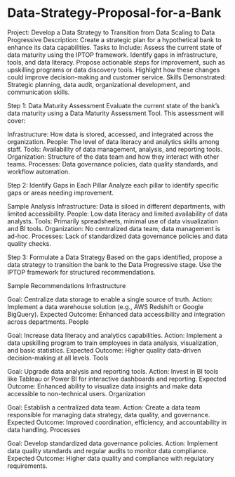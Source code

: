 # Data-Strategy-Proposal-for-a-Bank

Project: Develop a Data Strategy to Transition from Data Scaling to Data Progressive
Description: Create a strategic plan for a hypothetical bank to enhance its data capabilities.
Tasks to Include:
Assess the current state of data maturity using the IPTOP framework.
Identify gaps in infrastructure, tools, and data literacy.
Propose actionable steps for improvement, such as upskilling programs or data discovery tools.
Highlight how these changes could improve decision-making and customer service.
Skills Demonstrated: Strategic planning, data audit, organizational development, and communication skills.

Step 1: Data Maturity Assessment
Evaluate the current state of the bank’s data maturity using a Data Maturity Assessment Tool. This assessment will cover:

Infrastructure: How data is stored, accessed, and integrated across the organization.
People: The level of data literacy and analytics skills among staff.
Tools: Availability of data management, analysis, and reporting tools.
Organization: Structure of the data team and how they interact with other teams.
Processes: Data governance policies, data quality standards, and workflow automation.

Step 2: Identify Gaps in Each Pillar
Analyze each pillar to identify specific gaps or areas needing improvement.

Sample Analysis
Infrastructure: Data is siloed in different departments, with limited accessibility.
People: Low data literacy and limited availability of data analysts.
Tools: Primarily spreadsheets, minimal use of data visualization and BI tools.
Organization: No centralized data team; data management is ad-hoc.
Processes: Lack of standardized data governance policies and data quality checks.

Step 3: Formulate a Data Strategy
Based on the gaps identified, propose a data strategy to transition the bank to the Data Progressive stage. Use the IPTOP framework for structured recommendations.

Sample Recommendations
Infrastructure

Goal: Centralize data storage to enable a single source of truth.
Action: Implement a data warehouse solution (e.g., AWS Redshift or Google BigQuery).
Expected Outcome: Enhanced data accessibility and integration across departments.
People

Goal: Increase data literacy and analytics capabilities.
Action: Implement a data upskilling program to train employees in data analysis, visualization, and basic statistics.
Expected Outcome: Higher quality data-driven decision-making at all levels.
Tools

Goal: Upgrade data analysis and reporting tools.
Action: Invest in BI tools like Tableau or Power BI for interactive dashboards and reporting.
Expected Outcome: Enhanced ability to visualize data insights and make data accessible to non-technical users.
Organization

Goal: Establish a centralized data team.
Action: Create a data team responsible for managing data strategy, data quality, and governance.
Expected Outcome: Improved coordination, efficiency, and accountability in data handling.
Processes

Goal: Develop standardized data governance policies.
Action: Implement data quality standards and regular audits to monitor data compliance.
Expected Outcome: Higher data quality and compliance with regulatory requirements.
